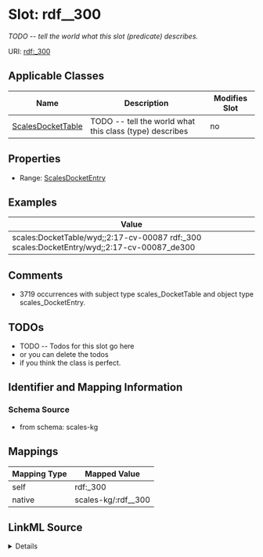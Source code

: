 

# Slot: rdf__300


_TODO -- tell the world what this slot (predicate) describes._





URI: [rdf:_300](http://www.w3.org/1999/02/22-rdf-syntax-ns#_300)



<!-- no inheritance hierarchy -->





## Applicable Classes

| Name | Description | Modifies Slot |
| --- | --- | --- |
| [ScalesDocketTable](../classes/ScalesDocketTable.md) | TODO -- tell the world what this class (type) describes |  no  |







## Properties

* Range: [ScalesDocketEntry](../classes/ScalesDocketEntry.md)






## Examples

| Value |
| --- |
| scales:DocketTable/wyd;;2:17-cv-00087 rdf:_300 scales:DocketEntry/wyd;;2:17-cv-00087_de300 |

## Comments

* 3719 occurrences with subject type scales_DocketTable and object type scales_DocketEntry.

## TODOs

* TODO -- Todos for this slot go here
* or you can delete the todos
* if you think the class is perfect.

## Identifier and Mapping Information







### Schema Source


* from schema: scales-kg




## Mappings

| Mapping Type | Mapped Value |
| ---  | ---  |
| self | rdf:_300 |
| native | scales-kg/:rdf__300 |




## LinkML Source

<details>
```yaml
name: rdf__300
description: TODO -- tell the world what this slot (predicate) describes.
todos:
- TODO -- Todos for this slot go here
- or you can delete the todos
- if you think the class is perfect.
comments:
- 3719 occurrences with subject type scales_DocketTable and object type scales_DocketEntry.
examples:
- value: scales:DocketTable/wyd;;2:17-cv-00087 rdf:_300 scales:DocketEntry/wyd;;2:17-cv-00087_de300
from_schema: scales-kg
rank: 1000
slot_uri: rdf:_300
alias: rdf__300
domain_of:
- scales_DocketTable
range: scales_DocketEntry

```
</details>
